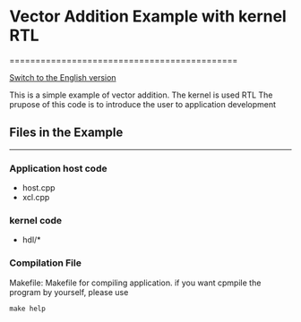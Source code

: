 # Vector Addition Example with kernel RTL
============================================

[Switch to the English version](./README.md)

This is a simple example of vector addition. The kernel is used RTL
The prupose of this
 code is to introduce the user to application development

## Files in the Example
----------------------
### Application host code

- host.cpp
- xcl.cpp 

### kernel code
- hdl/*

### Compilation File
Makefile: Makefile for compiling  application.
if you want cpmpile the program by yourself, please use

	make help

